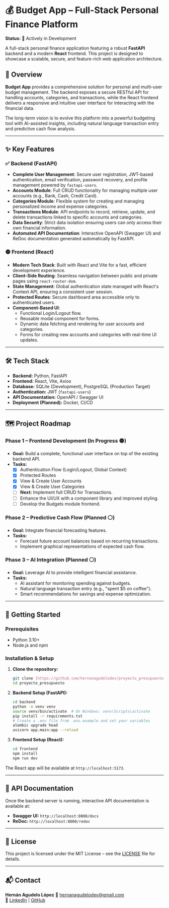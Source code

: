 # 💰 Budget App – Full-Stack Personal Finance Platform

**Status:** 🚀 Actively in Development

A full-stack personal finance application featuring a robust **FastAPI** backend and a modern **React** frontend. This project is designed to showcase a scalable, secure, and feature-rich web application architecture.

## 📌 Overview

**Budget App** provides a comprehensive solution for personal and multi-user budget management. The backend exposes a secure RESTful API for handling accounts, categories, and transactions, while the React frontend delivers a responsive and intuitive user interface for interacting with the financial data.

The long-term vision is to evolve this platform into a powerful budgeting tool with AI-assisted insights, including natural language transaction entry and predictive cash flow analysis.

---

## ✨ Key Features

### ✅ Backend (FastAPI)
- **Complete User Management**: Secure user registration, JWT-based authentication, email verification, password recovery, and profile management powered by `fastapi-users`.
- **Accounts Module**: Full CRUD functionality for managing multiple user accounts (e.g., Bank, Cash, Credit Card).
- **Categories Module**: Flexible system for creating and managing personalized income and expense categories.
- **Transactions Module**: API endpoints to record, retrieve, update, and delete transactions linked to specific accounts and categories.
- **Data Security**: Strict data isolation ensuring users can only access their own financial information.
- **Automated API Documentation**: Interactive OpenAPI (Swagger UI) and ReDoc documentation generated automatically by FastAPI.

### 🟡 Frontend (React)
- **Modern Tech Stack**: Built with React and Vite for a fast, efficient development experience.
- **Client-Side Routing**: Seamless navigation between public and private pages using `react-router-dom`.
- **State Management**: Global authentication state managed with React's Context API, ensuring a consistent user session.
- **Protected Routes**: Secure dashboard area accessible only to authenticated users.
- **Component-Based UI**:
    - Functional Login/Logout flow.
    - Reusable modal component for forms.
    - Dynamic data fetching and rendering for user accounts and categories.
    - Forms for creating new accounts and categories with real-time UI updates.

---

## 🛠️ Tech Stack

- **Backend:** Python, FastAPI
- **Frontend:** React, Vite, Axios
- **Database:** SQLite (Development), PostgreSQL (Production Target)
- **Authentication:** JWT (`fastapi-users`)
- **API Documentation:** OpenAPI / Swagger UI
- **Deployment (Planned):** Docker, CI/CD

---

## 🗺️ Project Roadmap

### Phase 1 – Frontend Development (In Progress 🟡)
- **Goal:** Build a complete, functional user interface on top of the existing backend API.
- **Tasks:**
    - [x] Authentication Flow (Login/Logout, Global Context)
    - [x] Protected Routes
    - [x] View & Create User Accounts
    - [x] View & Create User Categories
    - [ ] **Next:** Implement full CRUD for Transactions.
    - [ ] Enhance the UI/UX with a component library and improved styling.
    - [ ] Develop the Budgets module frontend.

### Phase 2 – Predictive Cash Flow (Planned ⚪)
- **Goal:** Integrate financial forecasting features.
- **Tasks:**
    - Forecast future account balances based on recurring transactions.
    - Implement graphical representations of expected cash flow.

### Phase 3 – AI Integration (Planned ⚪)
- **Goal:** Leverage AI to provide intelligent financial assistance.
- **Tasks:**
    - AI assistant for monitoring spending against budgets.
    - Natural language transaction entry (e.g., "spent $5 on coffee").
    - Smart recommendations for savings and expense optimization.

---

## 🚀 Getting Started

### Prerequisites
- Python 3.10+
- Node.js and npm

### Installation & Setup

1.  **Clone the repository:**
    ```bash
    git clone [https://github.com/hernanagudelodev/proyecto_presupuesto.git](https://github.com/hernanagudelodev/proyecto_presupuesto.git)
    cd proyecto_presupuesto
    ```

2.  **Backend Setup (FastAPI):**
    ```bash
    cd backend
    python -m venv venv
    source venv/bin/activate  # On Windows: venv\Scripts\activate
    pip install -r requirements.txt
    # Create a .env file from .env.example and set your variables
    alembic upgrade head
    uvicorn app.main:app --reload
    ```

3.  **Frontend Setup (React):**
    ```bash
    cd frontend
    npm install
    npm run dev
    ```
The React app will be available at `http://localhost:5173`.

---

## 📖 API Documentation

Once the backend server is running, interactive API documentation is available at:
- **Swagger UI:** `http://localhost:8000/docs`
- **ReDoc:** `http://localhost:8000/redoc`

---

## 📜 License
This project is licensed under the MIT License – see the [LICENSE](LICENSE) file for details.

---

## 📬 Contact
**Hernán Agudelo López** 📧 hernanagudelodev@gmail.com  
🔗 [LinkedIn](https://www.linkedin.com/in/hernan-agudelo) | [GitHub](https://github.com/hernanagudelodev)